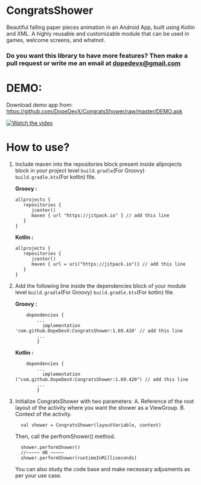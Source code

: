 # CongratsShower
Beautiful falling paper pieces animation in an Android App, built using Kotlin and XML. A highly reusable and customizable module that can be used in games, welcome screens, and whatnot.

### Do you want this library to have more features? Then make a pull request or write me an email at dopedevx@gmail.com

# DEMO:

Download demo app from: https://github.com/DopeDevX/CongratsShower/raw/master/DEMO.apk

[![Watch the video](https://i.stack.imgur.com/ezpUI.gif)](https://youtu.be/vt5fpE0bzSY)

# How to use?

1. Include maven into the repositories block present inside allprojects block in your project level ```build.gradle```(For Groovy) ```build.gradle.kts```(For kotlin) file. 

   **Groovy :** 

    ```
    allprojects {
       repositories {
          jcenter()
          maven { url "https://jitpack.io" } // add this line
       }
    }
    ```
    
   **Kotlin :**

    ```
    allprojects {
       repositories {
          jcenter()
          maven { url = uri("https://jitpack.io")} // add this line
       }
    }
    ```
    
2. Add the following line inside the dependencies block of your module level ```build.gradle```(For Groovy) ```build.gradle.kts```(For kotlin) file.

    **Groovy :**
    ```
    	dependencies {
            ...
	          implementation 'com.github.DopeDevX:CongratsShower:1.69.420' // add this line
            ...
	        }
    ```
     **Kotlin :**
    ```
    	dependencies {
            ...
	          implementation ("com.github.DopeDevX:CongratsShower:1.69.420") // add this line
            ...
	        }
    ```
3. Initialize CongratsShower with two parameters: 
    A. Reference of the root layout of the activity where you want the shower as a ViewGroup.
    B. Context of the activity.
    
    ```
      val shower = CongratsShower(layoutVariable, context)
    ```
    Then, call the perfromShower() method.
    
    ```
      shower.performShower()
      //~~~~~ OR ~~~~~
      shower.performShower(runtimeInMilliseconds)
    ```
    
    You can also study the code base and make necessary adjusments as per your use case.
